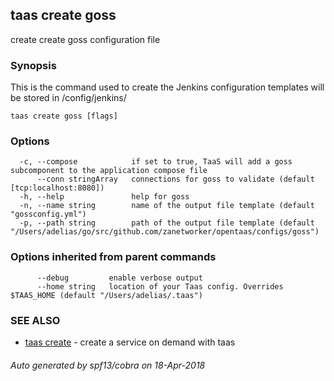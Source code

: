 ## taas create goss

create create goss configuration file

### Synopsis



This is the command used to create the Jenkins configuration templates will be stored in /config/jenkins/

```
taas create goss [flags]
```

### Options

```
  -c, --compose            if set to true, TaaS will add a goss subcomponent to the application compose file
      --conn stringArray   connections for goss to validate (default [tcp:localhost:8080])
  -h, --help               help for goss
  -n, --name string        name of the output file template (default "gossconfig.yml")
  -p, --path string        path of the output file template (default "/Users/adelias/go/src/github.com/zanetworker/opentaas/configs/goss")
```

### Options inherited from parent commands

```
      --debug         enable verbose output
      --home string   location of your Taas config. Overrides $TAAS_HOME (default "/Users/adelias/.taas")
```

### SEE ALSO
* [taas create](taas_create.md)	 - create a service on demand with taas

###### Auto generated by spf13/cobra on 18-Apr-2018
